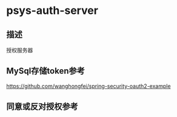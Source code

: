 # psys-auth-server

## 描述
  授权服务器

## MySql存储token参考
https://github.com/wanghongfei/spring-security-oauth2-example

## 同意或反对授权参考
